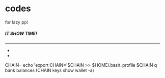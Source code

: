 # codes
for lazy ppl
##### IT SHOW TIME! 
_____


+
+

CHAIN=
echo 'export CHAIN='$CHAIN >> $HOME/.bash_profile
$CHAIN q bank balances $($CHAIN keys show wallet -a)
